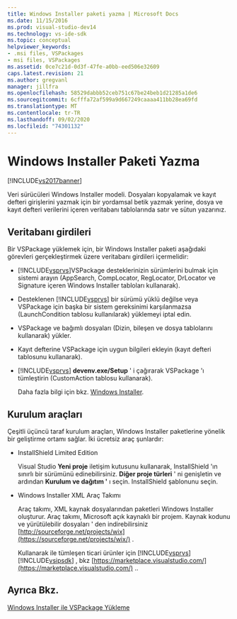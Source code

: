 ```yaml
---
title: Windows Installer paketi yazma | Microsoft Docs
ms.date: 11/15/2016
ms.prod: visual-studio-dev14
ms.technology: vs-ide-sdk
ms.topic: conceptual
helpviewer_keywords:
- .msi files, VSPackages
- msi files, VSPackages
ms.assetid: 0ce7c21d-0d3f-47fe-a0bb-eed506e32609
caps.latest.revision: 21
ms.author: gregvanl
manager: jillfra
ms.openlocfilehash: 58529dabbb52ceb751c67be24beb1d21285a1de6
ms.sourcegitcommit: 6cfffa72af599a9d667249caaaa411bb28ea69fd
ms.translationtype: MT
ms.contentlocale: tr-TR
ms.lasthandoff: 09/02/2020
ms.locfileid: "74301132"
---
```

# <a name="authoring-a-windows-installer-package"></a>Windows Installer Paketi Yazma
[!INCLUDE[vs2017banner](../../includes/vs2017banner.md)]

Veri sürücüleri Windows Installer modeli. Dosyaları kopyalamak ve kayıt defteri girişlerini yazmak için bir yordamsal betik yazmak yerine, dosya ve kayıt defteri verilerini içeren veritabanı tablolarında satır ve sütun yazarınız.  
  
## <a name="database-entries"></a>Veritabanı girdileri  
 Bir VSPackage yüklemek için, bir Windows Installer paketi aşağıdaki görevleri gerçekleştirmek üzere veritabanı girdileri içermelidir:  
  
- [!INCLUDE[vsprvs](../../includes/vsprvs-md.md)]VSPackage desteklerinizin sürümlerini bulmak için sistemi arayın (AppSearch, CompLocator, RegLocator, DrLocator ve Signature içeren Windows Installer tabloları kullanarak).  
  
- Desteklenen [!INCLUDE[vsprvs](../../includes/vsprvs-md.md)] bir sürümü yüklü değilse veya VSPackage için başka bir sistem gereksinimi karşılanmazsa (LaunchCondition tablosu kullanılarak) yüklemeyi iptal edin.  
  
- VSPackage ve bağımlı dosyaları (Dizin, bileşen ve dosya tablolarını kullanarak) yükler.  
  
- Kayıt defterine VSPackage için uygun bilgileri ekleyin (kayıt defteri tablosunu kullanarak).  
  
- [!INCLUDE[vsprvs](../../includes/vsprvs-md.md)] **devenv.exe/Setup** ' i çağırarak VSPackage 'ı tümleştirin (CustomAction tablosu kullanarak).  
  
  Daha fazla bilgi için bkz. [Windows Installer](https://msdn.microsoft.com/library/cc185688\(VS.85\).aspx).  
  
## <a name="setup-tools"></a>Kurulum araçları  
 Çeşitli üçüncü taraf kurulum araçları, Windows Installer paketlerine yönelik bir geliştirme ortamı sağlar. İki ücretsiz araç şunlardır:  
  
- InstallShield Limited Edition  
  
   Visual Studio **Yeni proje** iletişim kutusunu kullanarak, InstallShield 'ın sınırlı bir sürümünü edinebilirsiniz. **Diğer proje türleri** ' ni genişletin ve ardından **Kurulum ve dağıtım '** ı seçin. InstallShield şablonunu seçin.  
  
- Windows Installer XML Araç Takımı  
  
   Araç takımı, XML kaynak dosyalarından paketleri Windows Installer oluşturur. Araç takımı, Microsoft açık kaynaklı bir projem. Kaynak kodunu ve yürütülebilir dosyaları ' den indirebilirsiniz [http://sourceforge.net/projects/wix](https://sourceforge.net/projects/wix/) .  
  
  Kullanarak ile tümleşen ticari ürünler için [!INCLUDE[vsprvs](../../includes/vsprvs-md.md)] [!INCLUDE[vsipsdk](../../includes/vsipsdk-md.md)] , bkz [https://marketplace.visualstudio.com/](https://marketplace.visualstudio.com/) ..  
  
## <a name="see-also"></a>Ayrıca Bkz.  
 [Windows Installer ile VSPackage Yükleme](../../extensibility/internals/installing-vspackages-with-windows-installer.md)
